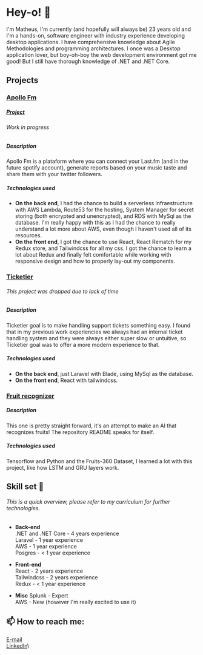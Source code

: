# Hey-o! 👋

I'm Matheus, I'm currently (and hopefully will always be) 23 years old and I'm a hands-on, software engineer with industry experience developing desktop applications. I have comprehensive knowledge about Agile Methodologies and programming architectures. I once was a Desktop application lover, but boy-oh-boy the web development environment got me good! But I still have thorough knowledge of .NET and .NET Core.

## Projects
### [Apollo Fm](https://apollofm.net/)
##### [Project](https://github.com/MatheusSw/apollo-fm-frontend)
###### _Work in progress_
##### Description
Apollo Fm is a plataform where you can connect your Last.fm (and in the future spotify account), generate reports based on your music taste and share them with your twitter followers.

##### Technologies used
- **On the back end**, I had the chance to build a serverless infraestructure with AWS Lambda, Route53 for the hosting, System Manager for secret storing (both encrypted and unencrypted), and RDS with MySql as the database. I'm really happy with this as I had the chance to really understand a lot more about AWS, even though I haven't used all of its resources.  
- **On the front end**, I got the chance to use React, React Rematch for my Redux store, and Tailwindcss for all my css. I got the chance to learn a lot about Redux and finally felt comfortable while working with responsive design and how to properly lay-out my components.

### [Ticketier](https://github.com/MatheusSw/Ticketier)
###### _This project was dropped due to lack of time_
##### Description
Ticketier goal is to make handling support tickets something easy. I found that in my previous work experiencies we always had an internal ticket handling system and they were always either super slow or untuitive, so Ticketier goal was to offer a more modern experience to that.

##### Technologies used
- **On the back end**, just Laravel with Blade, using MySql as the database.
- **On the front end**, React with tailwindcss.
### [Fruit recognizer](https://github.com/MatheusSw/Fruit-Recognizer)
##### Description
This one is pretty straight forward, it's an attempt to make an AI that recognizes fruits! The repository README speaks for itself.
##### Technologies used
Tensorflow and Python and the Fruits-360 Dataset, I learned a lot with this project, like how LSTM and GRU layers work.

## Skill set 🤖
###### _This is a quick overview, please refer to my curriculum for further technologies._
- **Back-end**\
.NET and .NET Core - 4 years experience\
Laravel - 1 year experience\
AWS - 1 year experience\
Posgres - < 1 year experience

- **Front-end**\
React - 2 years experience\
Tailwindcss - 2 years experience\
Redux - < 1 year experience

- **Misc**
Splunk - Expert\
AWS - New (however I'm really excited to use it)

## 📫 How to reach me:
[E-mail](mailto:matheussouzaneg@gmail.com)\
[LinkedIn](https://www.linkedin.com/in/matheussouzacs/)\
